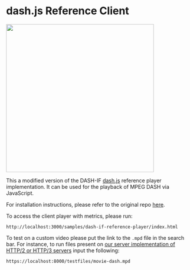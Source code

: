 # dash.js Reference Client

<img src="https://cloud.githubusercontent.com/assets/2762250/7824984/985c3e76-03bc-11e5-807b-1402bde4fe56.png" width="400">

This a modified version of the DASH-IF [dash.js](https://github.com/md-hassan/DASH-Client) reference player implementation. It can be used for the playback of MPEG DASH via JavaScript. 

For installation instructions, please refer to the original repo [here](https://github.com/Dash-Industry-Forum/dash.js).

To access the client player with metrics, please run:
```
http://localhost:3000/samples/dash-if-reference-player/index.html
```

To test on a custom video please put the link to the `.mpd` file in the search bar. For instance, to run files present on [our server implementation of HTTP/2 or HTTP/3 servers](https://github.com/Harshit-Ramolia/HTTP-2-vs-HTTP-3) input the following:
```
https://localhost:8000/testfiles/movie-dash.mpd
```

